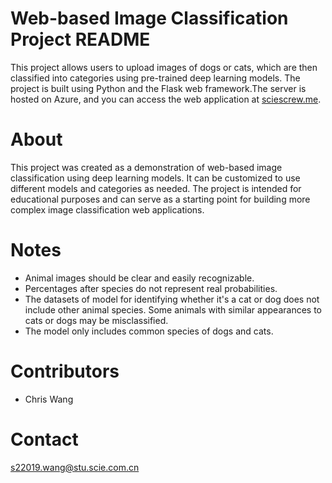 # Web-based Image Classification Project README

This project allows users to upload images of dogs or cats, which are then classified into categories using pre-trained deep learning models. The project is built using Python and the Flask web framework.The server is hosted on Azure, and you can access the web application at [sciescrew.me](https://sciescrew.me).

# About

This project was created as a demonstration of web-based image classification using deep learning models. It can be customized to use different models and categories as needed. The project is intended for educational purposes and can serve as a starting point for building more complex image classification web applications.

# Notes

- Animal images should be clear and easily recognizable.
- Percentages after species do not represent real probabilities.
- The datasets of model for identifying whether it's a cat or dog does not include other animal species. Some animals with similar appearances to cats or dogs may be misclassified.
- The model only includes common species of dogs and cats.

# Contributors

- Chris Wang

# Contact

s22019.wang@stu.scie.com.cn

